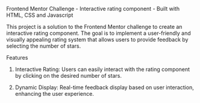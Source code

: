 Frontend Mentor Challenge - Interactive rating component - Built with HTML, CSS and Javascript

This project is a solution to the Frontend Mentor challenge to create an interactive rating component. The goal is to implement a user-friendly and visually appealing rating system that allows users to provide feedback by selecting the number of stars.

Features
1. Interactive Rating: Users can easily interact with the rating component by clicking on the desired number of stars.

2. Dynamic Display: Real-time feedback display based on user interaction, enhancing the user experience.
